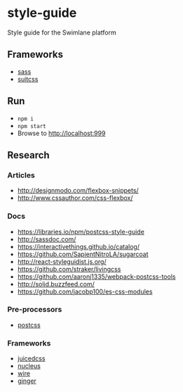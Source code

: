 # style-guide
Style guide for the Swimlane platform

## Frameworks
- [sass](http://sass-lang.com/documentation/file.SASS_REFERENCE.html)
- [suitcss](https://github.com/suitcss/suit/blob/master/doc/api.md)

## Run
- `npm i`
- `npm start`
- Browse to [http://localhost:999](http://localhost:9999)

## Research
### Articles
- http://designmodo.com/flexbox-snippets/
- http://www.cssauthor.com/css-flexbox/

### Docs
- https://libraries.io/npm/postcss-style-guide
- http://sassdoc.com/
- https://interactivethings.github.io/catalog/
- https://github.com/SapientNitroLA/sugarcoat
- http://react-styleguidist.js.org/
- https://github.com/straker/livingcss
- https://github.com/aaronj1335/webpack-postcss-tools
- http://solid.buzzfeed.com/
- https://github.com/jacobp100/es-css-modules

### Pre-processors
- [postcss](https://github.com/postcss/postcss)

### Frameworks
- [juicedcss](http://juicedcss.com/)
- [nucleus](https://holidaypirates.github.io/nucleus/)
- [wire](https://wirecss.com/)
- [ginger](https://github.com/erwstout/ginger)
